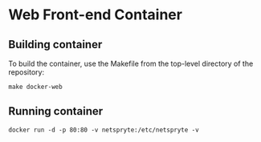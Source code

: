 Web Front-end Container
=============================

Building container
----------------------

To build the container, use the Makefile from the top-level directory of
the repository:

``` shell
make docker-web
```

Running container
---------------------

``` shell
docker run -d -p 80:80 -v netspryte:/etc/netspryte -v 
```
